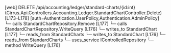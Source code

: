[web] DELETE /api/accounting/ledger/standard-charts/{id:int}  (Cirrus.Api.Controllers.Accounting.Ledger.StandardChartController.Delete)  [L173–L178] [auth=Authentication.UserPolicy,Authentication.AdminPolicy]
  └─ calls StandardChartRepository.Remove [L177]
  └─ calls StandardChartRepository.WriteQuery [L176]
  └─ writes_to StandardChart [L177]
    └─ reads_from StandardCharts
  └─ writes_to StandardChart [L176]
    └─ reads_from StandardCharts
  └─ uses_service IControlledRepository<StandardChart>
    └─ method WriteQuery [L176]

